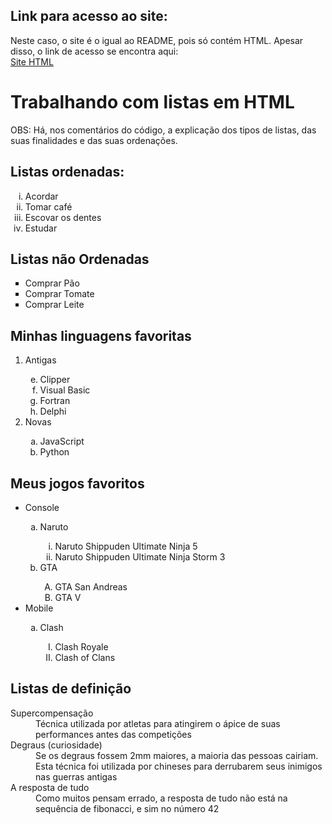 ## Link para acesso ao site:

Neste caso, o site é o igual ao README, pois só contém HTML. Apesar disso, o link de acesso se encontra aqui:<br>[Site HTML](https://andersonr-o.github.io/Html-Css/Listas/Listas.html)

<!DOCTYPE html>
<html lang="pt-br">
<head>
    <meta charset="UTF-8">
    <meta http-equiv="X-UA-Compatible" content="IE=edge">
    <link rel="shortcut icon" href="icone-Html.ico" type="image/x-icon"> <!--Essa linha serve para adicionar um ícone do lado do título do site, lá na aba-->
    <link rel="shortcut icon" href="icone-Html.ico" type="image/x-icon">
</head>
<body>
    <h1>Trabalhando com listas em HTML</h1>
    <p>OBS: Há, nos comentários do código, a explicação dos tipos de listas, das suas finalidades e das suas ordenações.
    <h2>Listas ordenadas:</h2> <!--São aquelas em que a ordem importa dentro da sequência-->
    <ol type="i" start="1"> <!--Tipos de ordenação nas listas: 1, A, a, I, i-->
        <li>Acordar</li>
        <li>Tomar café</li>
        <li>Escovar os dentes</li>
        <li>Estudar</li>
    </ol>
    <h2>Listas não Ordenadas</h2>
    <ul type="square"> <!--disc (bolinha preta), circle (bolinha vazia) ou square (quadrado preto)-->
        <li>Comprar Pão</li>
        <li>Comprar Tomate</li>
        <li>Comprar Leite</li>
    </ul>
    <h2>Minhas linguagens favoritas</h2>
    <ol> <!--Exemplo de lista aninhada (2 vertentes)-->
        <li>Antigas</li>
    <ol type="a" start="5"> <!--Start: Indica qual número será o primeira da lista. Se for letra, será o seu correspondente alfabético)-->
            <li>Clipper</li>
            <li>Visual Basic</li>
            <li>Fortran</li>
            <li>Delphi</li>
        </ol>
        <li>Novas</li>
        <ol type="a">
            <li>JavaScript</li>
            <li>Python</li>
        </ol>
    </ol>
    <h2>Meus jogos favoritos</h2>
<ul>
        <li>Console</li>
     <ol type="a">
        <li>Naruto</li>
        <ol type="i">
            <li>Naruto Shippuden Ultimate Ninja 5</li>
            <li>Naruto Shippuden Ultimate Ninja Storm 3</li>
        </ol type="a">
        <li>GTA</li>
        <ol type="A">
            <li>GTA San Andreas</li>
            <li>GTA V</li>
        </ol>
    </ol>
    <li>Mobile</li>
    <ol type="a">
        <li>Clash</li>
        <ol type="I">
            <li>Clash Royale</li>
            <li>Clash of Clans</li>
        </ol>
    </ol>
</ul>
    <h2>Listas de definição</h2>
        <dl> <!--As listas de definição servem para categorizar as sequências em termos (<dt>) ou descrições (<dd>)-->
        <dt>Supercompensação</dt>
        <dd>Técnica utilizada por atletas para atingirem o ápice de suas performances antes das competições</dd>
        <dt>Degraus (curiosidade)</dt>
        <dd>Se os degraus fossem 2mm maiores, a maioria das pessoas cairiam. Esta técnica foi utilizada por chineses para derrubarem seus inimigos nas guerras antigas</dd>
        <dt>A resposta de tudo</dt>
        <dd>Como muitos pensam errado, a resposta de tudo não está na sequência de fibonacci, e sim no número 42</dd>
    </dl>
</body>
</html>
